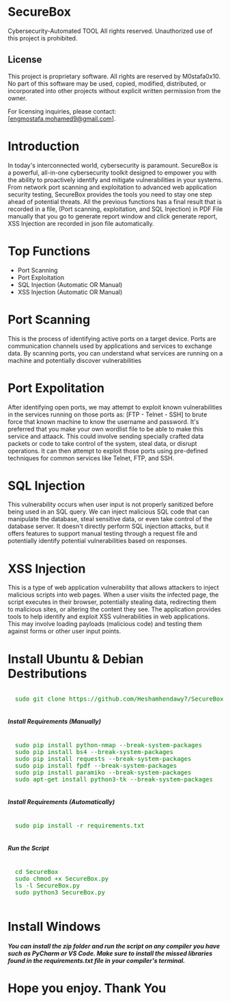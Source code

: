 # SecureBox
 Cybersecurity-Automated TOOL
 All rights reserved. Unauthorized use of this project is prohibited.
 
## License

This project is proprietary software. All rights are reserved by M0stafa0x10. 
No part of this software may be used, copied, modified, distributed, or incorporated into other projects without explicit written permission from the owner.

For licensing inquiries, please contact: [engmostafa.mohamed9@gmail.com].



# Introduction
In today's interconnected world, cybersecurity is paramount. SecureBox is a powerful, all-in-one cybersecurity toolkit designed to empower you with the ability to proactively identify and mitigate vulnerabilities in your systems. From network port scanning and exploitation to advanced web application security testing, SecureBox provides the tools you need to stay one step ahead of potential threats. All the previous functions has a final result that is recorded in a file, (Port scanning, exploitation, and SQL Injection) in PDF File manually that you go to generate report window and click generate report, XSS Injection are recorded in json file automatically.


# Top Functions
- Port Scanning
- Port Exploitation
- SQL Injection (Automatic OR Manual)
- XSS Injection (Automatic OR Manual)

# Port Scanning
This is the process of identifying active ports on a target device. Ports are communication channels used by applications and services to exchange data. By scanning ports, you can understand what services are running on a machine and potentially discover vulnerabilities

# Port Expolitation
After identifying open ports, we may attempt to exploit known vulnerabilities in the services running on those ports as: [FTP - Telnet - SSH] to brute force that known machine to know the username and password. It's preferred that you make your own wordlist file to be able to make this service and attaack. This could involve sending specially crafted data packets or code to take control of the system, steal data, or disrupt operations. It can then attempt to exploit those ports using pre-defined techniques for common services like Telnet, FTP, and SSH.

# SQL Injection
This vulnerability occurs when user input is not properly sanitized before being used in an SQL query. We can inject malicious SQL code that can manipulate the database, steal sensitive data, or even take control of the database server.  It doesn't directly perform SQL injection attacks, but it offers features to support manual testing through a request file and potentially identify potential vulnerabilities based on responses.


# XSS Injection
This is a type of web application vulnerability that allows attackers to inject malicious scripts into web pages. When a user visits the infected page, the script executes in their browser, potentially stealing data, redirecting them to malicious sites, or altering the content they see. The application provides tools to help identify and exploit XSS vulnerabilities in web applications. This may involve loading payloads (malicious code) and testing them against forms or other user input points.


# Install Ubuntu & Debian Destributions
<pre>
 <span style="color: green;">
  sudo git clone https://github.com/Heshamhendawy7/SecureBox.git
 </span>
</pre>

<h5> Install Requirements (Manually) </h5>
<pre>
 <span style="color: green;">
  sudo pip install python-nmap --break-system-packages
  sudo pip install bs4 --break-system-packages
  sudo pip install requests --break-system-packages
  sudo pip install fpdf --break-system-packages
  sudo pip install paramiko --break-system-packages
  sudo apt-get install python3-tk --break-system-packages
 </span>
</pre>

<h5> Install Requirements (Automatically) </h5>
<pre>
 <span style="color: green;">
  sudo pip install -r requirements.txt
 </span>
</pre>

<h5> Run the Script </h5>
<pre>
 <span style="color: green";>
  cd SecureBox
  sudo chmod +x SecureBox.py
  ls -l SecureBox.py
  sudo python3 SecureBox.py
 </span>
</pre>

# Install Windows
<h5>
 You can install the zip folder and run the script on any compiler you have such as PyCharm or VS Code.
 Make sure to install the missed libraries found in the requirements.txt file in your compiler's terminal.
</h5>

# Hope you enjoy. Thank You
